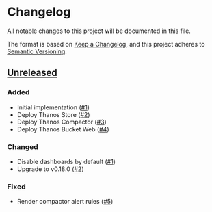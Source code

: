 # Changelog
All notable changes to this project will be documented in this file.

The format is based on [Keep a Changelog](https://keepachangelog.com/en/1.0.0/),
and this project adheres to [Semantic Versioning](https://semver.org/spec/v2.0.0.html).

## [Unreleased]
### Added

- Initial implementation ([#1])
- Deploy Thanos Store ([#2])
- Deploy Thanos Compactor ([#3])
- Deploy Thanos Bucket Web ([#4])

### Changed

- Disable dashboards by default ([#1])
- Upgrade to v0.18.0 ([#2])

### Fixed

- Render compactor alert rules ([#5])

[Unreleased]: https://github.com/projectsyn/component-thanos/compare/38735201e88d2b0bc7022dd65587bc516780946c...HEAD

[#1]: https://github.com/projectsyn/component-thanos/pulls/1
[#2]: https://github.com/projectsyn/component-thanos/pulls/2
[#3]: https://github.com/projectsyn/component-thanos/pulls/3
[#4]: https://github.com/projectsyn/component-thanos/pulls/4
[#5]: https://github.com/projectsyn/component-thanos/pulls/5
